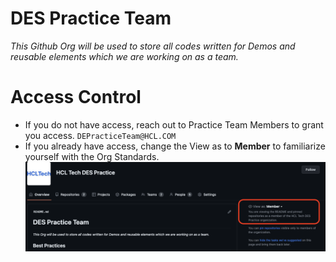 # DES Practice Team

*This Github Org will be used to store all codes written for Demos and reusable elements which we are working on as a team.*

# Access Control

- If you do not have access, reach out to Practice Team Members to grant you access.  ```DEPracticeTeam@HCL.COM```
- If you already have access, change the View as to **Member** to familiarize yourself with the Org Standards. ![Alt text](MemberView.png)
